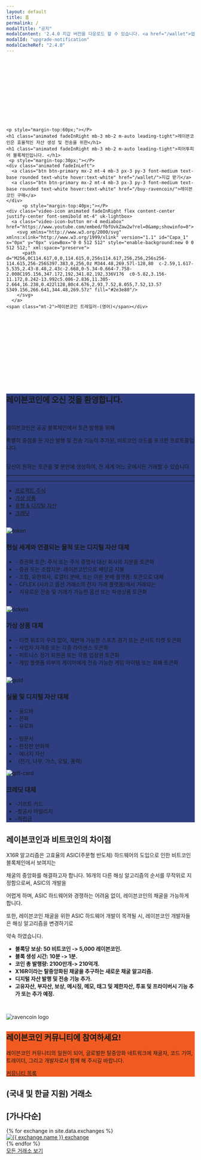 ```yaml
---
layout: default
title: 홈
permalink: /
modalTitle: "공지"
modalContent: '2.4.0 지갑 버전을 다운로드 할 수 있습니다. <a href="/wallet">업그레이드를 위해 여기를 클릭해 주시길 바랍니다.</a>'
modalId: "upgrade-notification"
modalCacheRef: "2.4.0"
---
```


<link href="/assets/vendors/mediabox/mediabox.css" rel="stylesheet">
<style>
  .banner {
    background: url("/assets/img/home/gplaypattern.png");
    padding: 12em 0 13em;
    animation: animatedBackground 15s linear infinite;
    -moz-animation: animatedBackground 15s linear infinite;
    -webkit-animation: animatedBackground 15s linear infinite;
    -ms-animation: animatedBackground 15s linear infinite;
    -o-animation: animatedBackground 15s linear infinite;
  }
  .banner h1 {
    max-width: 800px;
  }
  .banner .btn {
    min-width: 150px;
  }
  .video-icon .video-icon-button {
    height: 40px;
  }
  .video-icon svg {
    width: 40px;
    height: 40px;
  }
  .section-intro {
    background-color: #2e3e80;
  }
  .section-intro h3 {
    font-family: 'Lato';
  }
  .section-intro hr {
    border-color: #4c60b1;
  }
  .section-cta {
    background: #f15b22;
  }
  .section-cta .btn:hover {
    background: #fff;
    color: #000;
  }
  .section-exchange .wrapper {
    max-width: 800px;
  }

@keyframes animatedBackground {
0% { background-position: 0 0; }
100% { background-position: -188px 0; }
}
@-moz-keyframes animatedBackground {
0% { background-position: 0 0; }
100% { background-position: -188px 0; }
}
@-webkit-keyframes animatedBackground {
0% { background-position: 0 0; }
100% { background-position: -188px 0; }
}
@-ms-keyframes animatedBackground {
0% { background-position: 0 0; }
100% { background-position: -188px 0; }
}
</style>

<div class="banner text-center">
  <div class="wrapper">


    <p style="margin-top:60px;"></P>
    <h1 class="animated fadeInRight mb-3 mb-2 m-auto leading-tight">레이븐코인은 효율적인 자산 생성 및 전송을 위한</h1>
    <h1 class="animated fadeInRight mb-3 mb-2 m-auto leading-tight">피어투피어 블록체인입니다. </h1>
     <p style="margin-top:30px;"></P>
    <div class="animated fadeInLeft">
      <a class="btn btn-primary mx-2 mt-4 mb-3 px-3 py-3 font-medium text-base rounded text-white hover:text-white" href="/wallet/">지갑 받기</a>
      <a class="btn btn-primary mx-2 mt-4 mb-3 px-3 py-3 font-medium text-base rounded text-white hover:text-white" href="/buy-ravencoin/">레이븐코인 구매</a>
    </div>
          <p style="margin-top:40px;"></P>
    <div class="video-icon animated fadeInRight flex content-center justify-center font-semibold mt-4" uk-lightbox>
      <a class="video-icon-button mr-4 mediabox" href="https://www.youtube.com/embed/fbfUvkZaw2w?rel=0&amp;showinfo=0">
        <svg xmlns="http://www.w3.org/2000/svg" xmlns:xlink="http://www.w3.org/1999/xlink" version="1.1" id="Capa_1" x="0px" y="0px" viewBox="0 0 512 512" style="enable-background:new 0 0 512 512;" xml:space="preserve">
          <path d="M256,0C114.617,0,0,114.615,0,256s114.617,256,256,256s256-114.615,256-256S397.383,0,256,0z M344.48,269.57l-128,80  c-2.59,1.617-5.535,2.43-8.48,2.43c-2.668,0-5.34-0.664-7.758-2.008C195.156,347.172,192,341.82,192,336V176  c0-5.82,3.156-11.172,8.242-13.992c5.086-2.836,11.305-2.664,16.238,0.422l128,80c4.676,2.93,7.52,8.055,7.52,13.57  S349.156,266.641,344.48,269.57z" fill="#2e3e80"/>
        </svg>
      </a>
    <span class="mt-2">레이븐코인 트레일러-(영어)</span></div>
  </div>
</div>
<div class="section-intro text-white py-20">
  <div class="wrapper">
    <div class="text-center m-auto" style="max-width: 900px;">
      <h2 class="text-white">레이븐코인에 오신 것을 환영합니다.</h2>
    <p style="margin-top:50px;"></P>
      <p style="max-width: 900px;" class="m-auto">레이븐코인은 공공 블록체인에서 토큰 발행을 위해 </p>
  <p class="mt-"></p>
        <p style="max-width: 900px;" class="m-auto">특별히 중점을 둔 자산 발행 및 전송 기능이 추가된, 비트코인 코드를 포크한 프로토콜입니다.  </p>
        <p style="margin-top:30px;"></P>
      <p class="mt-5">당신이 원하는 토큰을 몇 분안에 생성하여, 전 세계 어느 곳에서든 거래할 수 있습니다.</p>
      <hr class="border-b pt-6"/>
    </div>
    <hr class="my-8"/>
    <ul class="nav nav-tabs list-reset">
      <li class="active"><a href="#tab-1">프로젝트 주식</a></li>
      <li class="tab-2"><a href="#tab-2">가상 상품</a></li>
      <li class="tab-3"><a href="#tab-3">유형 &amp; 디지털 자산</a></li>
      <li class="tab-4"><a href="#tab-4">크레딧 </a></li>
    </ul>
    <div class="tab-content">
      <div id="tab-1" class="tab-pane active">
        <div class="flex flex-wrap">
          <div class="w-full md:w-1/3 lg:w-1/4 text-center">
            <img class="animated mb-4" id="tab-token" style="max-width: 150px;margin-top: 15px;" src="{{"/assets/img/svg/token.svg"}}" alt="token"/>
          </div>
          <div class="sm:w-full md:w-2/3 lg:w-3/4">
           <h3 class="text-white">현실 세계와 연결되는 물적 또는 디지털 자산 대체 </h3>
            <ul class="list-reset">
              <li>- 증권화 토큰:  주식 또는 주식 증명서 대신 회사의 지분을 토큰화</li>
              <li>- 증권 또는 조합지분: 레이븐코인으로 배당금 지불</li>
              <li>- 조합, 유한회사, 로열티 분배, 또는 이윤 분배 플랫폼: 토큰으로 대체</li>
              <li>- CFLEX (시카고 옵션 거래소의 전자 거래 플랫폼)에서 거래되는</li>
              <li> &nbsp;&nbsp; 자유로운 전송 및 거래가 가능한 옵션 또는 파생상품 토큰화</li>
              </ul>
            </div>
          </div>
        </div>
      <div id="tab-2" class="tab-pane">
        <div class="flex flex-wrap">
          <div class="w-full md:w-1/3 lg:w-1/4 text-center">
            <img class="animated mb-4" id="tab-tickets" style="max-width: 150px;margin-top: 15px;" src="{{"/assets/img/svg/tickets.svg"}}" alt="tickets"/>
          </div>
          <div class="sm:w-full md:w-2/3 lg:w-3/4">
            <h3 class="text-white">가상 상품 대체</h3>
            <ul class="list-reset">
              <li>- 티켓 위조의 우려 없이, 재판매 가능한 스포츠 경기 또는 콘서트 티켓 토큰화</li>
              <li>- 사업자 자격증 또는 각종 라이센스 토큰화</li>
              <li>- 피트니스 정기 회원권 또는 각종 입장권 토큰화</li>
              <li>- 게임 플랫폼 외부의 게이머에게 전송 가능한 게임 아이템 또는 화폐 토큰화</li>
            </ul>
          </div>
        </div>
      </div>
      <div id="tab-3" class="tab-pane">
        <div class="flex flex-wrap">
          <div class="w-full md:w-1/3 lg:w-1/4 text-center">
            <img class="animated mb-4" id="tab-gold" style="max-width: 150px;margin-top: 15px;" src="{{"/assets/img/svg/gold.svg"}}" alt="gold"/>
          </div>
          <div class="sm:w-full md:w-2/3 lg:w-3/4">
            <h3 class="text-white">실물 및 디지털 자산 대체</h3>
            <div class="flex flex-wrap">
              <ul class="list-reset w-full sm:w-1/2 md:w-1/3">
                <li>- 골드바</li>
                <li>- 은화</li>
                <li>- 유로화</li>
              </ul>
              <ul class="list-reset w-full sm:w-1/2 md:w-1/3">
                <li>- 땅문서</li>
                <li>- 한정판 만화책</li>
                <li>- 에너지 자산 </li>
                <li> &nbsp;&nbsp;(전기, 나무, 가스, 오일, 풍력)</li>
              </ul>
            </div>
          </div>
        </div>
      </div>
      <div id="tab-4" class="tab-pane">
        <div class="flex flex-wrap">
          <div class="w-full md:w-1/3 lg:w-1/4 text-center">
            <img class="animated mb-4" id="tab-gift-card" style="max-width: 150px;" src="{{"/assets/img/svg/gift-card.svg"}}" alt="gift-card"/>
          </div>
          <div class="sm:w-full md:w-2/3 lg:w-3/4">
            <h3 class="text-white">크레딧 대체</h3>
            <ul class="list-reset">
              <li>-기프트 카드</li>
              <li>-항공사 마일리지</li>
              <li>-적립급</li>
            </ul>
          </div>
        </div>
      </div>
    </div>
  </div>
</div>
<div class="section-why bg-grey-lighter py-24">
  <div class="wrapper">
    <div class="flex flex-wrap">
      <div class="w-full sm:w-full md:w-3/4">
        <h2>레이븐코인과 비트코인의 차이점</h2>
        <p>X16R 알고리즘은 고효율의 ASIC(주문형 반도체) 하드웨어의 도입으로 인한 비트코인 블록체인에서 보여지는
        </p><p> 채굴의 중앙화를 해결하고자 합니다. 16개의 다른 해싱 알고리즘의 순서를 무작위로 지정함으로써, ASIC의 개발을</p><p> 어렵게 하며, ASIC 하드웨어와 경쟁하는 어려움 없이, 레이븐코인의 채굴을 가능하게 합니다. </p> <p>또한, 레이븐코인 채굴을 위한 ASIC 하드웨어 개발이 목격될 시, 레이븐코인 개발자들은 해싱 알고리즘을 변경하기로</p><p> 약속 하였습니다.</p>
        <ul class="checkmark">
          <li><STRONG>블록당 보상: 50 비트코인 -> 5,000 레이븐코인.</STRONG></li>
          <li><STRONG>블록 생성 시간: 10분 -> 1분.</STRONG></li>
          <li><STRONG>코인 총 발행량: 2100만개-> 210억개.</STRONG></li>
          <li><STRONG>X16R이라는 탈중앙화된 채굴을 추구하는 새로운 채굴 알고리즘.</STRONG></li>
          <li><STRONG>디지털 자산 발행 및 전송 기능 추가.</STRONG></li>
          <li><STRONG>고유자산, 부자산, 보상, 메시징, 메모, 태그 및 제한자산, 투표 및 프라이버시 기능 추가 또는 추가 예정.</STRONG></li>
        </ul>
      </div>
      <div class="w-full sm:w-full md:w-1/4 text-center hidden md:block">
        <img id="logo-why" class="animated" style="margin-top: 30px;" src="{{"/assets/img/home/raven-flock.png"}}" alt="ravencoin logo">
      </div>
    </div>
  </div>
</div>
<div class="section-cta py-10">
  <div class="flex flex-wrap wrapper">
    <div class="w-full sm:w-1/2 md:w-3/4">
      <h2 class="text-white font-medium mb-3">레이븐코인 커뮤니티에 참여하세요!</h2>
      <p class="text-white">레이븐코인 커뮤니티의 일원이 되어, 글로벌한 탈중앙화 네트워크에 채굴자, 코드 기여, 트레이더, 그리고 개발자로서 함께 해 주시길 바랍니다.</p>
    </div>
    <div class="w-full sm:w-1/2 md:w-1/4 text-left sm:text-center">
      <a class="btn btn-primary mx-2 mt-5 mb-3 px-4 py-3 font-normal text-base rounded text-white border-white border-solid border-2 hover:text-black" href="/community">커뮤니티 목록</a>
    </div>
  </div>

</div>
<div class="section-exchange pt-20 pb-24 bg-grey-lighter text-center">
  <h2 class="font-small font-bold">(국내 및 한글 지원) 거래소   <h2 class="font-small"> [가나다순]</h2>
  <div class="wrapper mt-8 m-auto">
    <div class="flex flex-wrap">
      {% for exchange in site.data.exchanges %}
      <div class="mb-6 px-2 sm:w-1/2 md:w-1/3">
        <div class="bg-grey-lighter max-w-sm rounded overflow-hidden shadow-md hover:by-grey">
          <a class="block px-6 py-4" href="{{ exchange.url }}" target="_blank" rel="nofollow"><img src="{{ exchange.logo }}" alt="{{ exchange.name }} exchange"/></a>
        </div>
      </div>
      {% endfor %}
        </div>
      <div class="text-center">
        <a class="btn btn-primary d-block mx-2 mt-4 mb-3 px-3 py-3 font-medium text-base rounded text-white hover:text-white" href="/buy-ravencoin/">모든 거래소 보기</a>

  </div>

  

</div>

<script src="/assets/vendors/mediabox/mediabox.js"></script>
<script>
  MediaBox('.mediabox');
</script>
<script type="text/javascript">
  window.addEventListener("load", function() {

    /* Tabs */

    var myTabs = document.querySelectorAll("ul.nav-tabs > li");
    function myTabClicks(tabClickEvent) {
      for (var i = 0; i < myTabs.length; i++) {
        myTabs[i].classList.remove("active");
      }
      var clickedTab = tabClickEvent.currentTarget;
      clickedTab.classList.add("active");
      tabClickEvent.preventDefault();
      var myContentPanes = document.querySelectorAll(".tab-pane");
      for (i = 0; i < myContentPanes.length; i++) {
        myContentPanes[i].classList.remove("active");
      }
      var anchorReference = tabClickEvent.target;
      var activePaneId = anchorReference.getAttribute("href");
      var activePane = document.querySelector(activePaneId);
      activePane.classList.add("active");
    }
    for (i = 0; i < myTabs.length; i++) {
      myTabs[i].addEventListener("click", myTabClicks)
    }

    /* Waypoints */

    const targets = ['tab-token', 'tab-tickets', 'tab-gold', 'tab-gift-card', 'logo-why'];
    targets.forEach(function(target) {
      var el = document.getElementById(target);
      var waypoint = new Waypoint({
        element: el,
        handler: function(direction) {
          if(target === 'logo-why') {
            el.classList.add('fadeInRight')
          } else {
            el.classList.add('fadeInLeft')
          }
        },
        offset: '100%'
      })
    })
  });
</script>
